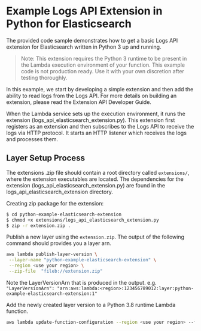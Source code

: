 # Example Logs API Extension in Python for Elasticsearch
The provided code sample demonstrates how to get a basic Logs API extension for Elasticsearch written in Python 3 up and running.

> Note: This extension requires the Python 3 runtime to be present in the Lambda execution environment of your function. This example code is not production ready. Use it with your own discretion after testing thoroughly.

In this example, we start by developing a simple extension and then add the ability to read logs from the Logs API. For more details on building an extension, please read the Extension API Developer Guide.

When the Lambda service sets up the execution environment, it runs the extension (logs_api_elasticsearch_extension.py). This extension first registers as an extension and then subscribes to the Logs API to receive the logs via HTTP protocol. It starts an HTTP listener which receives the logs and processes them.

## Layer Setup Process
The extensions .zip file should contain a root directory called `extensions/`, where the extension executables are located. The dependencies for the extension (logs_api_elasticsearch_extension.py) are found in the logs_api_elasticsearch_extension directory.

Creating zip package for the extension:
```bash
$ cd python-example-elasticsearch-extension
$ chmod +x extensions/logs_api_elasticsearch_extension.py
$ zip -r extension.zip .
```

Publish a new layer using the `extension.zip`. The output of the following command should provides you a layer arn.
```bash
aws lambda publish-layer-version \
 --layer-name "python-example-elasticsearch-extension" \
 --region <use your region> \
 --zip-file  "fileb://extension.zip"
```
Note the LayerVersionArn that is produced in the output.
e.g. `"LayerVersionArn": "arn:aws:lambda:<region>:123456789012:layer:python-example-elasticsearch-extension:1"`

Add the newly created layer version to a Python 3.8 runtime Lambda function.
```bash
aws lambda update-function-configuration --region <use your region> --function-name <your function name> --layers <LayerVersionArn from previous step>
```
